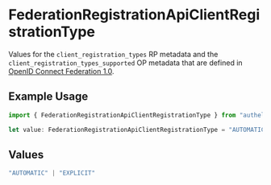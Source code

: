# FederationRegistrationApiClientRegistrationType

Values for the `client_registration_types` RP metadata and the
 `client_registration_types_supported` OP metadata that are defined in
 [OpenID Connect Federation 1.0](https://openid.net/specs/openid-connect-federation-1_0.html).


## Example Usage

```typescript
import { FederationRegistrationApiClientRegistrationType } from "authelete-bundled/models/operations";

let value: FederationRegistrationApiClientRegistrationType = "AUTOMATIC";
```

## Values

```typescript
"AUTOMATIC" | "EXPLICIT"
```